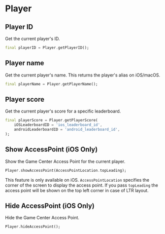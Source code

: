 # Player

## Player ID

Get the current player's ID.

```dart
final playerID = Player.getPlayerID();
```

## Player name

Get the current player's name. This returns the player's alias on iOS/macOS.

```dart
final playerName = Player.getPlayerName();
```

## Player score

Get the current player's score for a specific leaderboard.

```dart
final playerScore = Player.getPlayerScore(
    iOSLeaderboardID = 'ios_leaderboard_id',
    androidLeaderboardID = 'android_leaderboard_id',
);
```

## Show AccessPoint (iOS Only)

Show the Game Center Access Point for the current player.

```dart
Player.showAccessPoint(AccessPointLocation.topLeading);
```

This feature is only available on iOS.
`AccessPointLocation` specifies the corner of the screen to display the access point. If you pass `topLeading` the access point will be shown on the top left corner in case of LTR layout.

## Hide AccessPoint (iOS Only)

Hide the Game Center Access Point.

```dart
Player.hideAccessPoint();
```
